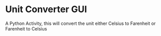 # Unit Converter GUI
A Python Activity, this will convert the unit either Celsius to Farenheit or Farenheit to Celsius
